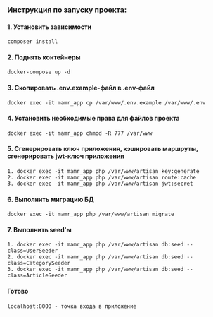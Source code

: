 ### Инструкция по запуску проекта:

#### 1. Установить зависимости

```
composer install
```

#### 2. Поднять контейнеры

```
docker-compose up -d
```

#### 3. Скопировать .env.example-файл в .env-файл

```
docker exec -it mamr_app cp /var/www/.env.example /var/www/.env
```

#### 4. Установить необходимые права для файлов проекта

```
docker exec -it mamr_app chmod -R 777 /var/www
```

#### 5. Сгенерировать ключ приложения, кэшировать маршруты, сгенерировать jwt-ключ приложения

```
1. docker exec -it mamr_app php /var/www/artisan key:generate
2. docker exec -it mamr_app php /var/www/artisan route:cache
3. docker exec -it mamr_app php /var/www/artisan jwt:secret
```


#### 6. Выполнить миграцию БД

```
docker exec -it mamr_app php /var/www/artisan migrate
```

#### 7. Выполнить seed'ы

```
1. docker exec -it mamr_app php /var/www/artisan db:seed --class=UserSeeder
2. docker exec -it mamr_app php /var/www/artisan db:seed --class=CategorySeeder
3. docker exec -it mamr_app php /var/www/artisan db:seed --class=ArticleSeeder
```

#### Готово
```
localhost:8000 - точка входа в приложение
```
